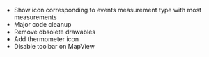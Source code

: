- Show icon corresponding to events measurement type with most measurements
- Major code cleanup
- Remove obsolete drawables
- Add thermometer icon
- Disable toolbar on MapView